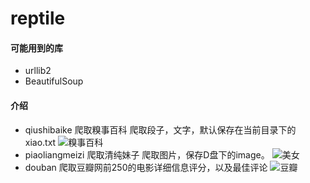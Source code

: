 # reptile
#### 可能用到的库
* urllib2
* BeautifulSoup

#### 介绍
* qiushibaike 爬取糗事百科 爬取段子，文字，默认保存在当前目录下的xiao.txt
![糗事百科](http://www.zengdexing.cn/chuangtu/xiaohua.png)
* piaoliangmeizi 爬取清纯妹子 爬取图片，保存D盘下的image。
![美女](http://www.zengdexing.cn/chuangtu/meinv.png)
* douban 爬取豆瓣网前250的电影详细信息评分，以及最佳评论
![豆瓣](http://www.zengdexing.cn/chuangtu/douban.png)

